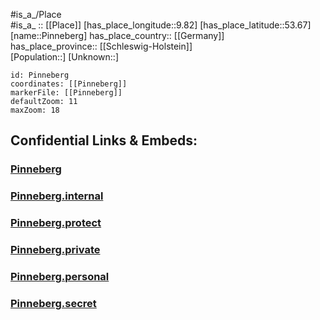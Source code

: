 ﻿---
location: [53.67,9.82] 
mapzoom: [7,12] 
mapmarker: city 
type: City
tags:
- geo/City


SpocWebEntityId: 33376
isDeleted: false
confidential: public

---
#is_a_/Place  
#is_a_ :: [[Place]] 
[has_place_longitude::9.82] 
[has_place_latitude::53.67] 
[name::Pinneberg] 
has_place_country:: [[Germany]]  
has_place_province:: [[Schleswig-Holstein]]  
[Population::] 
[Unknown::] 


```leaflet
id: Pinneberg
coordinates: [[Pinneberg]] 
markerFile: [[Pinneberg]] 
defaultZoom: 11 
maxZoom: 18
```


## Confidential Links & Embeds: 

### [Pinneberg](/_public/Earth/Continent/Europe/Europe~Central/Germany/Germany~West/Schleswig-Holstein/counties~SH/Pinneberg.md) 

### [Pinneberg.internal](/_internal/Earth/Continent/Europe/Europe~Central/Germany/Germany~West/Schleswig-Holstein/counties~SH/Pinneberg.internal.md) 

### [Pinneberg.protect](/_protect/Earth/Continent/Europe/Europe~Central/Germany/Germany~West/Schleswig-Holstein/counties~SH/Pinneberg.protect.md) 

### [Pinneberg.private](/_private/Earth/Continent/Europe/Europe~Central/Germany/Germany~West/Schleswig-Holstein/counties~SH/Pinneberg.private.md) 

### [Pinneberg.personal](/_personal/Earth/Continent/Europe/Europe~Central/Germany/Germany~West/Schleswig-Holstein/counties~SH/Pinneberg.personal.md) 

### [Pinneberg.secret](/_secret/Earth/Continent/Europe/Europe~Central/Germany/Germany~West/Schleswig-Holstein/counties~SH/Pinneberg.secret.md) 
